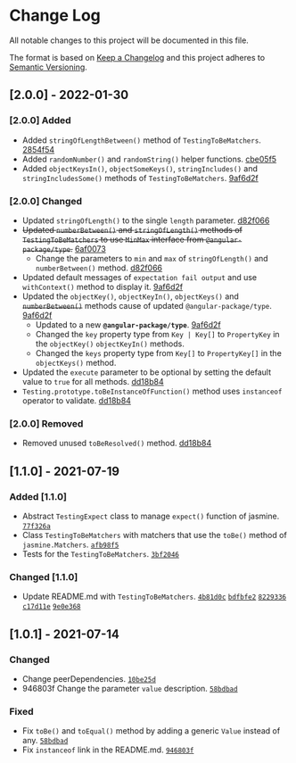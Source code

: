 
# Change Log

All notable changes to this project will be documented in this file.

The format is based on [Keep a Changelog](http://keepachangelog.com/)
and this project adheres to [Semantic Versioning](http://semver.org/).

## [2.0.0] - 2022-01-30

### [2.0.0] Added

- Added `stringOfLengthBetween()` method of `TestingToBeMatchers`. [2854f54]
- Added `randomNumber()` and `randomString()` helper functions. [cbe05f5]
- Added `objectKeysIn()`, `objectSomeKeys()`, `stringIncludes()` and `stringIncludesSome()` methods of `TestingToBeMatchers`. [9af6d2f]

[2854f54]: https://github.com/angular-package/testing/commit/2854f544873d8c8dade092a73377e1ab26417e83
[cbe05f5]: https://github.com/angular-package/testing/commit/cbe05f5f21881878aa11f3ef7938c599a5e36ed3

### [2.0.0] Changed

- Updated `stringOfLength()` to the single `length` parameter. [d82f066]
- ~~Updated `numberBetween()` and `stringOfLength()` methods of `TestingToBeMatchers` to use `MinMax` interface from `@angular-package/type`.~~ [6af0073]
  - Change the parameters to `min` and `max` of `stringOfLength()` and `numberBetween()` method. [d82f066]
- Updated default messages of `expectation fail output` and use `withContext()` method to display it. [9af6d2f]
- Updated the `objectKey()`, `objectKeyIn()`, `objectKeys()` and ~~`numberBetween()`~~ methods cause of updated `@angular-package/type`. [9af6d2f]
  - Updated to a new **`@angular-package/type`**. [9af6d2f]
  - Changed the `key` property type from `Key | Key[]` to `PropertyKey` in the `objectKey()` `objectKeyIn()` methods.
  - Changed the `keys` property type from `Key[]` to `PropertyKey[]` in the `objectKeys()` method.
- Updated the `execute` parameter to be optional by setting the default value to `true` for all methods. [dd18b84]
- `Testing.prototype.toBeInstanceOfFunction()` method uses `instanceof` operator to validate. [dd18b84]

[d82f066]: https://github.com/angular-package/testing/commit/d82f0665a8befb2b9515ae8dbbd5807f6c96eb5b
[d82f066]: https://github.com/angular-package/testing/commit/d82f0665a8befb2b9515ae8dbbd5807f6c96eb5b
[6af0073]: https://github.com/angular-package/testing/commit/6af007350f267ee054a34d33ddf3b671d879b632
[9af6d2f]: https://github.com/angular-package/testing/commit/9af6d2f2c482a903a2a55303e7fc05725741e9c0

### [2.0.0] Removed

- Removed unused `toBeResolved()` method. [dd18b84]

[dd18b84]: https://github.com/angular-package/testing/commit/dd18b8469c6099246f4e9f8a9ac9f9d891c6e1f8

## [1.1.0] - 2021-07-19

### Added [1.1.0]

- Abstract `TestingExpect` class to manage `expect()` function of jasmine. [`77f326a`][77f326a]
- Class `TestingToBeMatchers` with matchers that use the `toBe()` method of `jasmine.Matchers`. [`afb98f5`][afb98f5]
- Tests for the `TestingToBeMatchers`. [`3bf2046`][3bf2046]

### Changed [1.1.0]

- Update README.md with `TestingToBeMatchers`. [`4b81d0c`][4b81d0c] [`bdfbfe2`][bdfbfe2] [`8229336`][8229336] [`c17d11e`][c17d11e] [`9e0e368`][9e0e368]

[77f326a]: https://github.com/angular-package/testing/commit/77f326a5bc7154b55f6944e60b24cddb5bfe93df
[afb98f5]: https://github.com/angular-package/testing/commit/afb98f557296239b10227e8f0bde4f8b62fd5049
[3bf2046]: https://github.com/angular-package/testing/commit/3bf2046ee35f9d0ae4769cb107be2c61e281af34
[4b81d0c]: https://github.com/angular-package/testing/commit/4b81d0cb26e145bed02656064ac9c86a10bfa296
[bdfbfe2]: https://github.com/angular-package/testing/commit/bdfbfe226589620cba6a912694dcfd9cfc3020ac
[8229336]: https://github.com/angular-package/testing/commit/8229336755c6efd3151d974d53ec8860cf108280
[c17d11e]: https://github.com/angular-package/testing/commit/c17d11e1c23db009c3bec05e84a02f75a90f7fa0
[9e0e368]: https://github.com/angular-package/testing/commit/9e0e3689acb765fe4ffd53962d7b7607cd2761a3

## [1.0.1] - 2021-07-14
  
### Changed

- Change peerDependencies. [`10be25d`][10be25d]
- 946803f Change the parameter `value` description. [`58bdbad`][58bdbad]

### Fixed

- Fix `toBe()` and `toEqual()` method by adding a generic `Value` instead of any. [`58bdbad`][58bdbad]
- Fix `instanceof` link in the README.md. [`946803f`][946803f]

[10be25d]: https://github.com/angular-package/testing/commit/10be25daffacf87f38b469b999cbb2b213fb90a1
[58bdbad]: https://github.com/angular-package/testing/commit/58bdbadf4fc62aed1fac3680168bb8bb8e35e5dd
[946803f]: https://github.com/angular-package/testing/commit/946803f1a8770aaeeab0821f0efc8e8ad932fd7d
